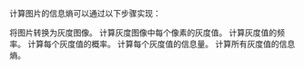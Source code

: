 <style>
img{
    width: 60%;
    padding-left: 20%;
}
</style>

<script>
var images = document.getElementsByTagName("img");
console.log(images);
for (var i = 0; i < images.length; i++) {
    if (img.width / img.height > 1) {
    img = images[i];
    img.style.width='30px';
    console.log(img.style.width);
    }
}
</script>

<script>

var img = new Image();
img.src = 'path/to/image.png';
img.onload = function() {
  // 图像加载完成后执行的代码
};

var canvas = document.createElement('canvas');
var ctx = canvas.getContext('2d');
ctx.drawImage(img, 0, 0, img.width, img.height);

var imageData = ctx.getImageData(0, 0, canvas.width, canvas.height);
var pixels = imageData.data;

// 遍历像素数据，统计每个颜色的出现次数，计算颜色直方图。

var colorCounts = {};
var colorHistogram = [];
for (var i = 0; i < pixels.length; i += 4) {
  var r = pixels[i];
  var g = pixels[i + 1];
  var b = pixels[i + 2];
  var a = pixels[i + 3];
  var color = 'rgba(' + r + ',' + g + ',' + b + ',' + a + ')';
  if (colorCounts[color]) {
    colorCounts[color]++;
  } else {
    colorCounts[color] = 1;
  }
}
for (var color in colorCounts) {
  colorHistogram.push({
    color: color,
    count: colorCounts[color]
  });
}

// 计算颜色均值和标准差。

var colorSum = {
  r: 0,
  g: 0,
  b: 0,
  a: 0
};
for (var i = 0; i < pixels.length; i += 4) {
  colorSum.r += pixels[i];
  colorSum.g += pixels[i + 1];
  colorSum.b += pixels[i + 2];
  colorSum.a += pixels[i + 3];
}
var colorMean = {
  r: colorSum.r / (pixels.length / 4),
  g: colorSum.g / (pixels.length / 4),
  b: colorSum.b / (pixels.length / 4),
  a: colorSum.a / (pixels.length / 4)
};
var colorStd = {
  r: 0,
  g: 0,
  b: 0,
  a: 0
};
for (var i = 0; i < pixels.length; i += 4) {
  colorStd.r += Math.pow(pixels[i] - colorMean.r, 2);
  colorStd.g += Math.pow(pixels[i + 1] - colorMean.g, 2);
  colorStd.b += Math.pow(pixels[i + 2] - colorMean.b, 2);
  colorStd.a += Math.pow(pixels[i + 3] - colorMean.a, 2);
}
colorStd.r = Math.sqrt(colorStd.r / (pixels.length / 4));
colorStd.g = Math.sqrt(colorStd.g / (pixels.length / 4));
colorStd.b = Math.sqrt(colorStd.b / (pixels.length / 4));
colorStd.a = Math.sqrt(colorStd.a / (pixels.length / 4));

</script>


计算图片的信息熵可以通过以下步骤实现：

将图片转换为灰度图像。
计算灰度图像中每个像素的灰度值。
计算灰度值的频率。
计算每个灰度值的概率。
计算每个灰度值的信息量。
计算所有灰度值的信息熵。

<script>
function calculateEntropy(imageData) {
  const grayValues = new Array(256).fill(0);
  const totalPixels = imageData.width * imageData.height;

  for (let i = 0; i < totalPixels; i++) {
    const grayValue = Math.floor(
      (imageData.data[i * 4] + imageData.data[i * 4 + 1] + imageData.data[i * 4 + 2]) / 3
    );
    grayValues[grayValue]++;
  }

  const probabilities = grayValues.map((value) => value / totalPixels);
  const informationContent = probabilities.map((probability) => -probability * Math.log2(probability));
  const entropy = informationContent.reduce((sum, value) => sum + value, 0);

  return entropy;
}
</script>

